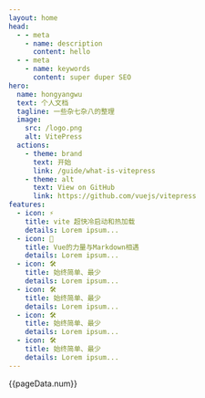 ```yaml
---
layout: home
head:
  - - meta
    - name: description
      content: hello
  - - meta
    - name: keywords
      content: super duper SEO
hero:
  name: hongyangwu
  text: 个人文档
  tagline: 一些杂七杂八的整理
  image:
    src: /logo.png
    alt: VitePress
  actions:
    - theme: brand
      text: 开始
      link: /guide/what-is-vitepress
    - theme: alt
      text: View on GitHub
      link: https://github.com/vuejs/vitepress
features:
  - icon: ⚡️
    title: vite 超快冷启动和热加载
    details: Lorem ipsum...
  - icon: 🖖
    title: Vue的力量与Markdown相遇
    details: Lorem ipsum...
  - icon: 🛠️
    title: 始终简单、最少
    details: Lorem ipsum...
  - icon: 🛠️
    title: 始终简单、最少
    details: Lorem ipsum...
  - icon: 🛠️
    title: 始终简单、最少
    details: Lorem ipsum...
  - icon: 🛠️
    title: 始终简单、最少
    details: Lorem ipsum...
---
```


<script setup>
import { useData } from 'vitepress'
const {page} = useData()
const pageData = {
    num: 100
}
</script>
<div class="container">
  <p>{{pageData.num}}</p>
</div>

<style>
:root {
  --vp-home-hero-name-color: transparent;
  --vp-home-hero-name-background: -webkit-linear-gradient(120deg, #bd34fe, #41d1ff);
}
</style>
